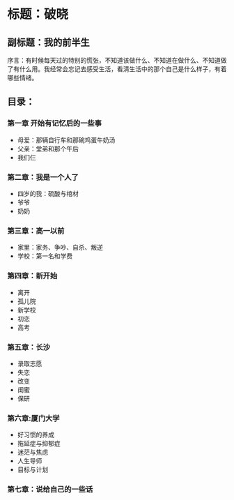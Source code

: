 #  标题：破晓

## 副标题：我的前半生
序言：有时候每天过的特别的慌张，不知道该做什么、不知道在做什么、不知道做了有什么用。我经常会忘记去感受生活，看清生活中的那个自己是什么样子，有着哪些情绪。

## 目录：

### 第一章  开始有记忆后的一些事
- 母爱：那辆自行车和那碗鸡蛋牛奶汤
- 父亲：堂弟和那个午后
- 我们仨

### 第二章：我是一个人了
- 四岁的我：硫酸与棺材
- 爷爷
- 奶奶

### 第三章：高一以前
- 家里：家务、争吵、自杀、叛逆
- 学校：第一名和学费

### 第四章：新开始
- 离开
- 孤儿院
- 新学校
- 初恋
- 高考

### 第五章：长沙
- 录取志愿
- 失恋
- 改变
- 闺蜜
- 保研

### 第六章:厦门大学
- 好习惯的养成
- 拖延症与抑郁症
- 迷茫与焦虑
- 人生导师
- 目标与计划

### 第七章：说给自己的一些话

